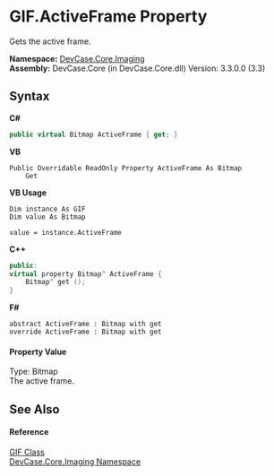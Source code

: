 # GIF.ActiveFrame Property 
 

Gets the active frame.

**Namespace:**&nbsp;<a href="N_DevCase_Core_Imaging">DevCase.Core.Imaging</a><br />**Assembly:**&nbsp;DevCase.Core (in DevCase.Core.dll) Version: 3.3.0.0 (3.3)

## Syntax

**C#**<br />
``` C#
public virtual Bitmap ActiveFrame { get; }
```

**VB**<br />
``` VB
Public Overridable ReadOnly Property ActiveFrame As Bitmap
	Get
```

**VB Usage**<br />
``` VB Usage
Dim instance As GIF
Dim value As Bitmap

value = instance.ActiveFrame

```

**C++**<br />
``` C++
public:
virtual property Bitmap^ ActiveFrame {
	Bitmap^ get ();
}
```

**F#**<br />
``` F#
abstract ActiveFrame : Bitmap with get
override ActiveFrame : Bitmap with get
```


#### Property Value
Type: Bitmap<br />The active frame.

## See Also


#### Reference
<a href="T_DevCase_Core_Imaging_GIF">GIF Class</a><br /><a href="N_DevCase_Core_Imaging">DevCase.Core.Imaging Namespace</a><br />